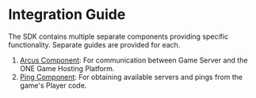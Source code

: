 # Integration Guide

The SDK contains multiple separate components providing specific functionality. Separate guides are provided for each.

1. [Arcus Component](integration_arcus.md): For communication between Game Server and the ONE Game Hosting Platform.
2. [Ping Component](integration_ping.md): For obtaining available servers and pings from the game's Player code.

